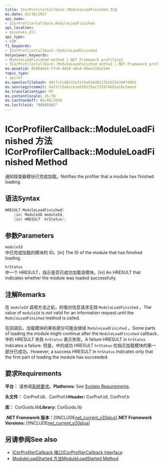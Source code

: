 ```yaml
---
title: ICorProfilerCallback::ModuleLoadFinished 方法
ms.date: 03/30/2017
api_name:
- ICorProfilerCallback.ModuleLoadFinished
api_location:
- mscorwks.dll
api_type:
- COM
f1_keywords:
- ICorProfilerCallback::ModuleLoadFinished
helpviewer_keywords:
- ModuleLoadFinished method [.NET Framework profiling]
- ICorProfilerCallback::ModuleLoadFinished method [.NET Framework profiling]
ms.assetid: 050649e5-ffc0-4458-a0a4-d9ee128a219e
topic_type:
- apiref
ms.openlocfilehash: 481fc2c40331e31f6a018d012fb2b2543d4fd9b5
ms.sourcegitcommit: da21fc5a8cce1e028575acf31974681a1bc5aeed
ms.translationtype: MT
ms.contentlocale: zh-CN
ms.lasthandoff: 06/08/2020
ms.locfileid: "84503362"
---
```

# <a name="icorprofilercallbackmoduleloadfinished-method"></a><span data-ttu-id="3af6b-102">ICorProfilerCallback::ModuleLoadFinished 方法</span><span class="sxs-lookup"><span data-stu-id="3af6b-102">ICorProfilerCallback::ModuleLoadFinished Method</span></span>
<span data-ttu-id="3af6b-103">通知探查器模块已完成加载。</span><span class="sxs-lookup"><span data-stu-id="3af6b-103">Notifies the profiler that a module has finished loading.</span></span>  
  
## <a name="syntax"></a><span data-ttu-id="3af6b-104">语法</span><span class="sxs-lookup"><span data-stu-id="3af6b-104">Syntax</span></span>  
  
```cpp  
HRESULT ModuleLoadFinished(  
    [in] ModuleID moduleId,  
    [in] HRESULT  hrStatus);  
```  
  
## <a name="parameters"></a><span data-ttu-id="3af6b-105">参数</span><span class="sxs-lookup"><span data-stu-id="3af6b-105">Parameters</span></span>  
 `moduleId`  
 <span data-ttu-id="3af6b-106">中已完成加载的模块的 ID。</span><span class="sxs-lookup"><span data-stu-id="3af6b-106">[in] The ID of the module that has finished loading.</span></span>  
  
 `hrStatus`  
 <span data-ttu-id="3af6b-107">中一个 HRESULT，指示是否已成功加载该模块。</span><span class="sxs-lookup"><span data-stu-id="3af6b-107">[in] An HRESULT that indicates whether the module was loaded successfully.</span></span>  
  
## <a name="remarks"></a><span data-ttu-id="3af6b-108">注解</span><span class="sxs-lookup"><span data-stu-id="3af6b-108">Remarks</span></span>  
 <span data-ttu-id="3af6b-109">在 `moduleId` 调用方法之前，的值对信息请求无效 `ModuleLoadFinished` 。</span><span class="sxs-lookup"><span data-stu-id="3af6b-109">The value of `moduleId` is not valid for an information request until the `ModuleLoadFinished` method is called.</span></span>  
  
 <span data-ttu-id="3af6b-110">在回调后，加载模块的某些部分可能会继续 `ModuleLoadFinished` 。</span><span class="sxs-lookup"><span data-stu-id="3af6b-110">Some parts of loading the module might continue after the `ModuleLoadFinished` callback.</span></span> <span data-ttu-id="3af6b-111">中的 HRESULT 失败 `hrStatus` 表示失败。</span><span class="sxs-lookup"><span data-stu-id="3af6b-111">A failure HRESULT in `hrStatus` indicates a failure.</span></span> <span data-ttu-id="3af6b-112">但是，中的成功 HRESULT `hrStatus` 仅指示加载模块的第一部分已成功。</span><span class="sxs-lookup"><span data-stu-id="3af6b-112">However, a success HRESULT in `hrStatus` indicates only that the first part of loading the module has succeeded.</span></span>  
  
## <a name="requirements"></a><span data-ttu-id="3af6b-113">要求</span><span class="sxs-lookup"><span data-stu-id="3af6b-113">Requirements</span></span>  
 <span data-ttu-id="3af6b-114">**平台：** 请参阅[系统要求](../../get-started/system-requirements.md)。</span><span class="sxs-lookup"><span data-stu-id="3af6b-114">**Platforms:** See [System Requirements](../../get-started/system-requirements.md).</span></span>  
  
 <span data-ttu-id="3af6b-115">**头文件：** CorProf.idl、CorProf.h</span><span class="sxs-lookup"><span data-stu-id="3af6b-115">**Header:** CorProf.idl, CorProf.h</span></span>  
  
 <span data-ttu-id="3af6b-116">**库：** CorGuids.lib</span><span class="sxs-lookup"><span data-stu-id="3af6b-116">**Library:** CorGuids.lib</span></span>  
  
 <span data-ttu-id="3af6b-117">**.NET Framework 版本：**[!INCLUDE[net_current_v20plus](../../../../includes/net-current-v20plus-md.md)]</span><span class="sxs-lookup"><span data-stu-id="3af6b-117">**.NET Framework Versions:** [!INCLUDE[net_current_v20plus](../../../../includes/net-current-v20plus-md.md)]</span></span>  
  
## <a name="see-also"></a><span data-ttu-id="3af6b-118">另请参阅</span><span class="sxs-lookup"><span data-stu-id="3af6b-118">See also</span></span>

- [<span data-ttu-id="3af6b-119">ICorProfilerCallback 接口</span><span class="sxs-lookup"><span data-stu-id="3af6b-119">ICorProfilerCallback Interface</span></span>](icorprofilercallback-interface.md)
- [<span data-ttu-id="3af6b-120">ModuleLoadStarted 方法</span><span class="sxs-lookup"><span data-stu-id="3af6b-120">ModuleLoadStarted Method</span></span>](icorprofilercallback-moduleloadstarted-method.md)
